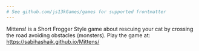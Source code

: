 ```yaml
---
# See github.com/js13kGames/games for supported frontmatter
---
```

Mittens! is a Short Frogger Style game about rescuing your cat by crossing the road avoiding obstacles (monsters).
Play the game at: https://sabihashaik.github.io/Mittens/